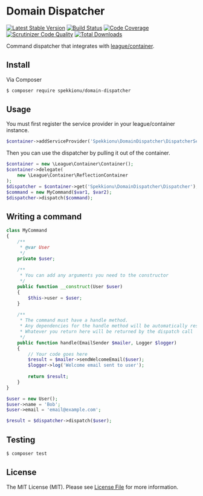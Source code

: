 # Domain Dispatcher

[![Latest Stable Version](https://poser.pugx.org/spekkionu/domain-dispatcher/v/stable.png)](https://packagist.org/packages/spekkionu/domain-dispatcher)
[![Build Status](https://travis-ci.org/spekkionu/domain-dispatcher.svg?branch=master)](https://travis-ci.org/spekkionu/domain-dispatcher)
[![Code Coverage](https://scrutinizer-ci.com/g/spekkionu/domain-dispatcher/badges/coverage.png?b=master)](https://scrutinizer-ci.com/g/spekkionu/domain-dispatcher/?branch=master)
[![Scrutinizer Code Quality](https://scrutinizer-ci.com/g/spekkionu/domain-dispatcher/badges/quality-score.png?b=master)](https://scrutinizer-ci.com/g/spekkionu/domain-dispatcher/?branch=master)
[![Total Downloads](https://poser.pugx.org/spekkionu/domain-dispatcher/downloads.png)](https://packagist.org/packages/spekkionu/domain-dispatcher)

Command dispatcher that integrates with [league/container](http://container.thephpleague.com/).  

## Install

Via Composer

``` bash
$ composer require spekkionu/domain-dispatcher
```

## Usage

You must first register the service provider in your league/container instance.

``` php
$container->addServiceProvider('Spekkionu\DomainDispatcher\DispatcherServiceProvider');
``` 

Then you can use the dispatcher by pulling it out of the container.

``` php
$container = new \League\Container\Container();
$container->delegate(
    new \League\Container\ReflectionContainer
);
$dispatcher = $container->get('Spekkionu\DomainDispatcher\Dispatcher');
$command = new MyCommand($var1, $var2);
$dispatcher->dispatch($command);
```

## Writing a command

``` php
class MyCommand
{
    /**
     * @var User
     */
    private $user;
    
    /**
     * You can add any arguments you need to the constructor
     */
    public function __construct(User $user)
    {
        $this->user = $user;
    }
    
    /**
     * The command must have a handle method.
     * Any dependencies for the handle method will be automatically resolved by the container
     * Whatever you return here will be returned by the dispatch call
     */
    public function handle(EmailSender $mailer, Logger $logger)
    {
        // Your code goes here
        $result = $mailer->sendWelcomeEmail($user);
        $logger->log('Welcome email sent to user');
        
        return $result;
    }
}
```

``` php
$user = new User();
$user->name = 'Bob';
$user->email = 'email@example.com';

$result = $dispatcher->dispatch($user);

```

## Testing

``` bash
$ composer test
```

## License

The MIT License (MIT). Please see [License File](LICENSE.md) for more information.

